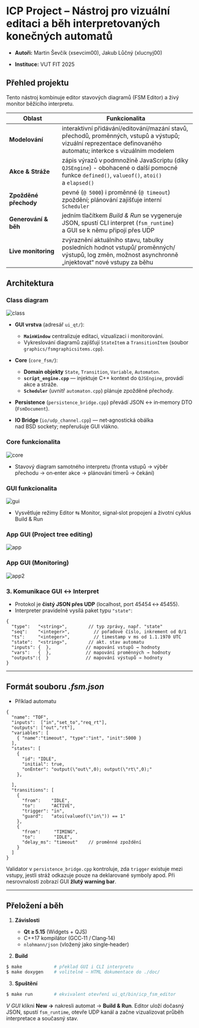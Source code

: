 # ICP Project – Nástroj pro vizuální editaci a běh interpretovaných konečných automatů

- **Autoři:** Martin Ševčík (xsevcim00), Jakub Lůčný (xlucnyj00)

- **Instituce:** VUT FIT 2025
 
## Přehled projektu

Tento nástroj kombinuje editor stavových diagramů (FSM Editor) a živý monitor běžícího interpretu.

| Oblast                | Funkcionalita       |
| --------------------- | ----------------------------------------------------------------------- |
| **Modelování**        | interaktivní přidávání/editování/mazání stavů, přechodů, proměnných, vstupů a výstupů;  vizuální reprezentace definovaného automatu;  interkce s vizuálním modelem|
| **Akce & Stráže**     | zápis výrazů v podmnožině JavaScriptu (díky `QJSEngine`) - obohacené o další pomocné funkce `defined()`, `valueof()`, `atoi()` a `elapsed()` |
| **Zpožděné přechody** | pevné (`@ 5000`) i proměnné (`@ timeout`) zpoždění; plánování zajišťuje interní `Scheduler` |
| **Generování & běh**  | jedním tlačítkem *Build & Run* se vygeneruje JSON, spustí CLI interpret (`fsm_runtime`) a GUI se k němu připojí přes UDP |
| **Live monitoring**   | zvýraznění aktuálního stavu, tabulky posledních hodnot vstupů/ proměnných/ výstupů, log změn, možnost asynchronně „injektovat“ nové vstupy za běhu |



## Architektura

### Class diagram

![class](/diagrams/class.png)


* **GUI vrstva** (adresář `ui_qt/`):

  * **`MainWindow`** centralizuje editaci, vizualizaci i monitorování.
  * Vykreslování diagramů zajišťují `StateItem` a `TransitionItem` (soubor `graphics/fsmgraphicsitems.cpp`).

* **Core** (`core_fsm/`):

  * **Domain objekty** `State`, `Transition`, `Variable`, `Automaton`.
  * **`script_engine.cpp`** — injektuje C++ kontext do `QJSEngine`, provádí akce a stráže.
  * **`Scheduler`** (uvnitř `automaton.cpp`) plánuje zpožděné přechody.

* **Persistence** (`persistence_bridge.cpp`) převádí JSON ↔ in‑memory DTO (`FsmDocument`).

* **IO Bridge** (`io/udp_channel.cpp`) — net‐agnostická obálka nad BSD sockety; nepřerušuje GUI vlákno.

### Core funkcionalita

![core](/diagrams/core.png)

- Stavový diagram samotného interpretu (fronta vstupů → výběr přechodu → on‑enter akce → plánování timerů → čekání)

### GUI funkcionalita

![gui](/diagrams/gui.png)
- Vysvětluje režimy Editor ⇆ Monitor, signal‑slot propojení a životní cyklus Build & Run

### App GUI (Project tree editing)
![app](/diagrams/app.png)

### App GUI (Monitoring)
![app2](/diagrams/app2.png)


### 3.  Komunikace GUI ↔ Interpret

* Protokol je **čistý JSON přes UDP** (localhost, port 45454 ↔ 45455).
* Interpreter pravidelně vysílá paket typu `"state"`:

```jsonc
{
  "type":   "<string>",        // typ zprávy, např. "state"
  "seq":    "<integer>",         // pořadové číslo, inkrement od 0/1
  "ts":     "<integer>",         // timestamp v ms od 1.1.1970 UTC
  "state":  "<string>",        // akt. stav automatu
  "inputs": {  },             // mapování vstupů → hodnoty
  "vars":   {  },             // mapování proměnných → hodnoty
  "outputs":{  }              // mapování výstupů → hodnoty
}
```

---

## Formát souboru *.fsm.json*

- Příklad automatu
```jsonc
{
  "name": "TOF",
  "inputs":  ["in","set_to","req_rt"],
  "outputs": ["out","rt"],
  "variables": [
    { "name":"timeout", "type":"int", "init":5000 }
  ],
  "states": [
    {
      "id": "IDLE",
      "initial": true,
      "onEnter": "output(\"out\",0); output(\"rt\",0);"
    },

  ],
  "transitions": [
    {
      "from":    "IDLE",
      "to":      "ACTIVE",
      "trigger": "in",
      "guard":   "atoi(valueof(\"in\")) == 1"
    },
    {
      "from":     "TIMING",
      "to":       "IDLE",
      "delay_ms": "timeout"    // proměnné zpoždění
    }
  ]
}

```

Validator v `persistence_bridge.cpp` kontroluje, zda `trigger` existuje mezi vstupy, jestli stráž odkazuje pouze na deklarované symboly apod. Při nesrovnalosti zobrazí GUI **žlutý warning bar**.

---

## Přeložení a běh

1. **Závislosti**

   * **Qt ≥ 5.15** (Widgets + QJS)
   * C++17 kompilátor (GCC‑11 / Clang‑14)
   * `nlohmann/json` (vložený jako single‑header)

2. **Build**

```bash
$ make            # překlad GUI i CLI interpretu
$ make doxygen    # volitelné – HTML dokumentace do ./doc/
```

3. **Spuštění**

```bash
$ make run        # ekvivalent otevření ui_qt/bin/icp_fsm_editor
```

*V GUI* klikni **New →** nakresli automat → **Build & Run**.  Editor uloží dočasný JSON, spustí `fsm_runtime`, otevře UDP kanál a začne vizualizovat průběh interpretace a současný stav.


